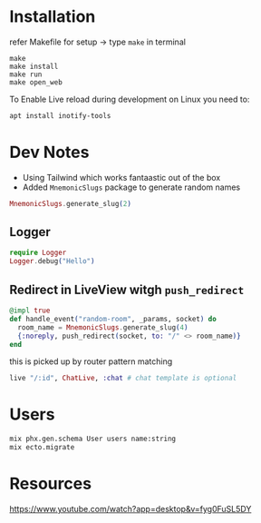 # Installation 

refer Makefile for setup -> type `make` in terminal
```
make
make install
make run
make open_web
```

To Enable Live reload during development on Linux you need to:
```sh
apt install inotify-tools
```

# Dev Notes

- Using Tailwind which works fantaastic out of the box
- Added `MnemonicSlugs` package to generate random names
```elixir
MnemonicSlugs.generate_slug(2)
```

## Logger
```elixir
require Logger
Logger.debug("Hello")
```

## Redirect in LiveView witgh `push_redirect`

```elixir
@impl true
def handle_event("random-room", _params, socket) do
  room_name = MnemonicSlugs.generate_slug(4)
  {:noreply, push_redirect(socket, to: "/" <> room_name)}
end
```
this is picked up by router pattern matching
```elixir
live "/:id", ChatLive, :chat # chat template is optional
```
# Users

```sh
mix phx.gen.schema User users name:string
mix ecto.migrate
```

# Resources

https://www.youtube.com/watch?app=desktop&v=fyg0FuSL5DY
